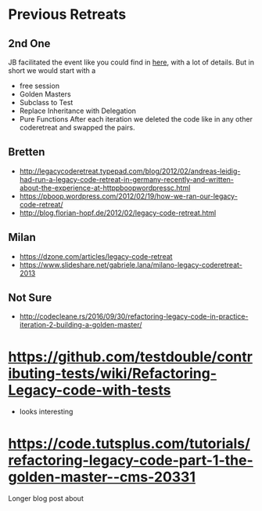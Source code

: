 # Previous Retreats

## 2nd One
JB facilitated the event like you could find in [here](http://legacycoderetreat.typepad.com/blog/2011/11/how-i-run-legacy-code-retreat.html), with a lot of details.
But in short we would start with a
* free session
* Golden Masters
* Subclass to Test
* Replace Inheritance with Delegation
* Pure Functions
After each iteration we deleted the code like in any other coderetreat and swapped the pairs.

## Bretten
* http://legacycoderetreat.typepad.com/blog/2012/02/andreas-leidig-had-run-a-legacy-code-retreat-in-germany-recently-and-written-about-the-experience-at-httppboopwordpressc.html
* https://pboop.wordpress.com/2012/02/19/how-we-ran-our-legacy-code-retreat/
* http://blog.florian-hopf.de/2012/02/legacy-code-retreat.html

## Milan
* https://dzone.com/articles/legacy-code-retreat
* https://www.slideshare.net/gabriele.lana/milano-legacy-coderetreat-2013

## Not Sure
* http://codecleane.rs/2016/09/30/refactoring-legacy-code-in-practice-iteration-2-building-a-golden-master/

# https://github.com/testdouble/contributing-tests/wiki/Refactoring-Legacy-code-with-tests
- looks interesting

# https://code.tutsplus.com/tutorials/refactoring-legacy-code-part-1-the-golden-master--cms-20331
Longer blog post about 